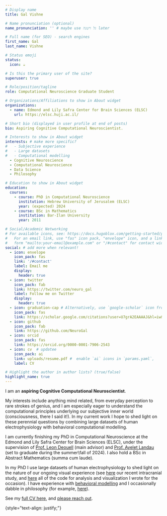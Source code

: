 ```yaml
---
# Display name
title: Gal Vishne

# Name pronunciation (optional)
name_pronunciation: '' # maybe use גל וישנה later

# Full name (for SEO) - search engines
first_name: Gal
last_name: Vishne

# Status emoji
status:
  icon: ☕️

# Is this the primary user of the site?
superuser: true

# Role/position/tagline
role: Computational Neuroscience Graduate Student

# Organizations/Affiliations to show in About widget
organizations:
  - name: Edmond and Lily Safra Center for Brain Sciences (ELSC)
    url: https://elsc.huji.ac.il/

# Short bio (displayed in user profile at end of posts)
bio: Aspiring Cognitive Computational Neuroscientist.

# Interests to show in About widget
interests: # make more specific?
#   - Subjective experience
#   - Large datasets
#   - Computational modelling
  - Cognitive Neuroscience
  - Computational Neuroscience
  - Data Science
  - Philosophy

# Education to show in About widget
education:
  courses:
    - course: PhD in Computational Neuroscience
      institution: Hebrew University of Jerusalem (ELSC)
      year: (expected) 2024
    - course: BSc in Mathematics
      institution: Bar-Ilan University
      year: 2011

# Social/Academic Networking
# For available icons, see: https://docs.hugoblox.com/getting-started/page-builder/#icons
#   For an email link, use "fas" icon pack, "envelope" icon, and a link in the
#   form "mailto:your-email@example.com" or "/#contact" for contact widget.
social: # add more when relevant!
  - icon: envelope
    icon_pack: fas
    link: '/#contact'
    label: Email me
    display:
      header: true
  - icon: twitter
    icon_pack: fab
    link: https://twitter.com/neuro_gal
    label: Follow me on Twitter
    display:
      header: true
  - icon: graduation-cap # Alternatively, use `google-scholar` icon from `ai` icon pack
    icon_pack: fas
    link: https://scholar.google.com/citations?user=U7grA2EAAAAJ&hl=iw&oi=ao
  - icon: github
    icon_pack: fab
    link: https://github.com/NeuroGal
  - icon: orcid
    icon_pack: fas
    link: https://orcid.org/0000-0001-7906-2543
  - icon: cv  # updatee
    icon_pack: ai
    link: uploads/resume.pdf #  enable `ai` icons in `params.yaml`,
    label: CV

# Highlight the author in author lists? (true/false)
highlight_name: true
---
```


I am  an **aspiring Cognitive Computational Neuroscientist**.

My interests include anything mind related, from everyday perception to rare strokes of genius, and I am especially eager to understand the computational principles underlying our subjective inner world (consciousness, there I said it!). In my current work I hope to shed light on these perennial questions by combining large datasets of human electrophysiology with behavioral computational modelling.

I am currently finishing my PhD in Computational Neuroscience at the Edmond and Lily Safra Center for Brain Sciences (ELSC), under the supervision of [Prof. Leon Deouell](https://www.hcnl.org/) (main advisor) and [Prof. Ayelet Landau](https://www.landaulab.com/) (set to graduate during the summer\fall of 2024). I also hold a BSc in Abstract Mathematics (summa cum laude).

In my PhD I use large datasets of human electrophysiology to shed light on the nature of our ongoing visual experience (see [here](https://doi.org/10.1016/j.celrep.2023.112752) our recent intracranial study, and [here](https://github.com/NeuroGal/PersistentViewing_paper) all of the code for analysis and visualization I wrote for the occasion). I have experience with [behavioral modelling](https://doi.org/10.1038/s41467-021-25740-y) and I occasionally dabble in philosophy (for example, [here](https://link.springer.com/book/10.1007/978-3-030-99425-9)).

See my [full CV here](uploads/resume.pdf), and [please reach out](#contact).

{style="text-align: justify;"}
